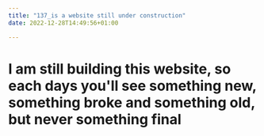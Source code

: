 ```yaml
---
title: "137_is a website still under construction"
date: 2022-12-28T14:49:56+01:00

---
```


# I am still building this website, so each days you'll see something new, something broke and something old, but never something final

